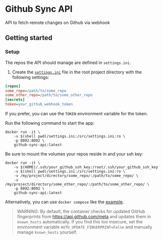 # Github Sync API

API to fetch remote changes on Github via webhook

## Getting started

### Setup

The repos the API should manage are defined in `settings.ini`.

1. Create the [`settings.ini`](example/settings.ini) file in the root project directory with the following settings:

```ini
[repos]
some_repo=/path/to/some_repo
some_other_repo=/path/to/some_other_repo
[secrets]
token=your_github_webhook_token
```

If you prefer, you can use the `TOKEN` environment variable for the token.

Run the following command to start the app:

```shell
docker run -it \
	-v $(shell pwd)/settings.ini:/src/settings.ini:ro \
	-p 8092:8092 \
	github-sync-api:latest
```

Be sure to mount the volumes your repos reside in and your ssh key:

```shell
docker run -it \
	-v $(HOME)/.ssh/your_github_ssh_key:/root/.ssh/your_github_ssh_key
	-v $(shell pwd)/settings.ini:/src/settings.ini:ro \
	-v /my/project/directory/some_repo/:/path/to/some_repo/ \
	-v /my/project/directory/some_other_repo/:/path/to/some_other_repo/ \
	-p 8092:8092 \
	github-sync-api:latest
```

Alternatively, you can use `docker compose` like the [example](example/docker-compose.yaml).

> WARNING: By default, the container checks for updated GitHub fingerprints from https://api.github.com/meta and updates 
> them in `known_hosts` automatically. If you find this too insecure, set the environment variable
> `AUTO_UPDATE_FINGERPRINT=False` and manually manage `known_hosts` yourself.
